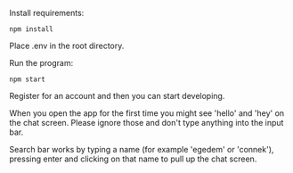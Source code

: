 Install requirements:

`npm install`

Place .env in the root directory.

Run the program:

`npm start`

Register for an account and then you can start developing. 

When you open the app for the first time you might see 'hello' and 'hey' on the chat screen. Please ignore those and don't type anything into the input bar.

Search bar works by typing a name (for example 'egedem' or 'connek'), pressing enter and clicking on that name to pull up the chat screen.
